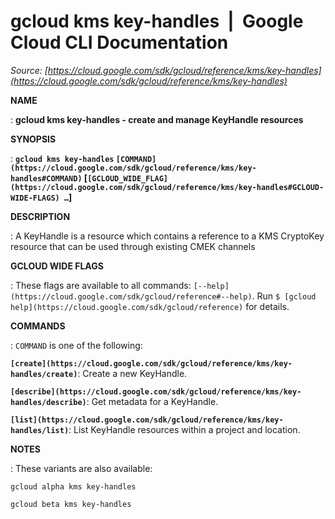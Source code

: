 # gcloud kms key-handles  |  Google Cloud CLI Documentation

*Source: [https://cloud.google.com/sdk/gcloud/reference/kms/key-handles](https://cloud.google.com/sdk/gcloud/reference/kms/key-handles)*

**NAME**

: **gcloud kms key-handles - create and manage KeyHandle resources**

**SYNOPSIS**

: **`gcloud kms key-handles` `[COMMAND](https://cloud.google.com/sdk/gcloud/reference/kms/key-handles#COMMAND)` [`[GCLOUD_WIDE_FLAG](https://cloud.google.com/sdk/gcloud/reference/kms/key-handles#GCLOUD-WIDE-FLAGS) …`]**

**DESCRIPTION**

: A KeyHandle is a resource which contains a reference to a KMS CryptoKey resource
that can be used through existing CMEK channels

**GCLOUD WIDE FLAGS**

: These flags are available to all commands: `[--help](https://cloud.google.com/sdk/gcloud/reference#--help)`.
Run `$ [gcloud help](https://cloud.google.com/sdk/gcloud/reference)` for details.

**COMMANDS**

: ``COMMAND`` is one of the following:

**`[create](https://cloud.google.com/sdk/gcloud/reference/kms/key-handles/create)`**:
Create a new KeyHandle.

**`[describe](https://cloud.google.com/sdk/gcloud/reference/kms/key-handles/describe)`**:
Get metadata for a KeyHandle.

**`[list](https://cloud.google.com/sdk/gcloud/reference/kms/key-handles/list)`**:
List KeyHandle resources within a project and location.

**NOTES**

: These variants are also available:

```
gcloud alpha kms key-handles
```

```
gcloud beta kms key-handles
```
